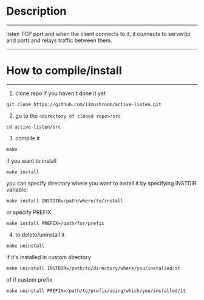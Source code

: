 # Description
------
listen TCP port and when the client connects to it, it connects to server(ip and port) and relays traffic between them.

------
# How to compile/install
------
1. clone repo if you haven't done it yet
```
git clone https://github.com/11mushroom/active-listen.git
```

2. go to the `<directory of cloned repo>/src`
```
cd active-listen/src
```

3. compile it
```
make
```
if you want to install
```
make install
```
you can specify directory where you want to install it by specifying INSTDIR variable:
```
make install INSTDIR=/path/where/to/install
```
or specify PREFIX
```
make install PREFIX=/path/for/prefix
```

4. to delete/uninstall it
```
make uninstall
```
if it's installed in custom directory
```
make uninstall INSTDIR=/path/to/directory/where/you/installed/it
```
of if custom prefix
```
make uninstall PREFIX=/path/to/prefix/using/which/you/installed/it
```

